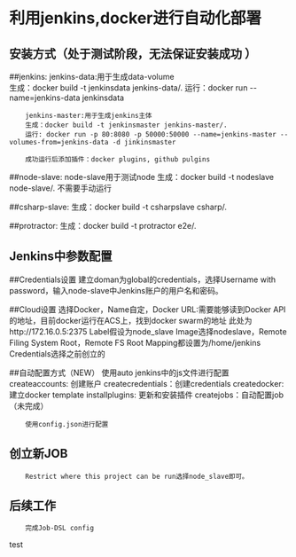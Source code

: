 利用jenkins,docker进行自动化部署
=================================

安装方式（处于测试阶段，无法保证安装成功 ）
-------------


##jenkins:
        jenkins-data:用于生成data-volume  
        生成：docker build -t jenkinsdata jenkins-data/.
        运行：docker run --name=jenkins-data jenkinsdata

        jenkins-master:用于生成jenkins主体
        生成：docker build -t jenkinsmaster jenkins-master/.
        运行: docker run -p 80:8080 -p 50000:50000 --name=jenkins-master --volumes-from=jenkins-data -d jinkinsmaster

        成功运行后添加插件：docker plugins, github pulgins

##node-slave:
        node-slave用于测试node
        生成：docker build -t nodeslave node-slave/.
        不需要手动运行

##csharp-slave:
        生成：docker build -t csharpslave csharp/.

##protractor:
        生成：docker build -t protractor e2e/.

Jenkins中参数配置
--------------
##Credentials设置
        建立doman为global的credentials，选择Username with password，输入node-slave中Jenkins账户的用户名和密码。

##Cloud设置
        选择Docker，Name自定，Docker URL:需要能够读到Docker API的地址，目前docker运行在ACS上，找到docker swarm的地址
        此处为http://172.16.0.5:2375
        Label假设为node_slave
        Image选择nodeslave，Remote Filing System Root，Remote FS Root Mapping都设置为/home/jenkins
        Credentials选择之前创立的

##自动配置方式（NEW）
		使用auto jenkins中的js文件进行配置
		createaccounts: 创建账户
		createcredentials：创建credentials
		createdocker: 建立docker template
		installplugins: 更新和安装插件
		createjobs：自动配置job（未完成）
		
		使用config.json进行配置



创立新JOB
----------------
        Restrict where this project can be run选择node_slave即可。

后续工作
--------------
        完成Job-DSL config


test